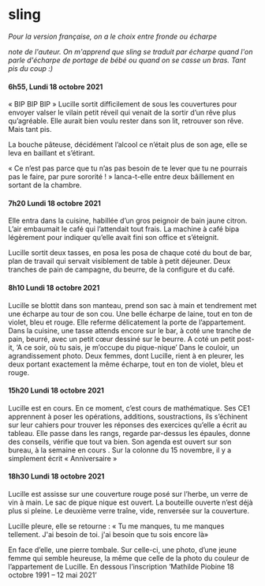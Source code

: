 # sling


*Pour la version française, on a le choix entre fronde ou écharpe*

*note de l'auteur. On m'apprend que sling se traduit par écharpe quand l'on parle d'écharpe de portage de bébé ou quand on se casse un bras. Tant pis du coup :)*

#### 6h55, Lundi 18 octobre 2021

« BIP BIP BIP » Lucille sortit difficilement de sous les couvertures pour envoyer valser le vilain petit réveil qui venait de la sortir d’un rêve plus qu’agréable. Elle aurait bien voulu rester dans son lit, retrouver son rêve. Mais tant pis.

La bouche pâteuse, décidément l’alcool ce n’était plus de son age, elle se leva en baillant et s’étirant.

« Ce n’est pas parce que tu n’as pas besoin de te lever que tu ne pourrais pas le faire, par pure sororité ! » lanca-t-elle entre deux bâillement en sortant de la chambre.

#### 7h20 Lundi 18 octobre 2021

Elle entra dans la cuisine, habillée d’un gros peignoir de bain jaune citron. L’air embaumait le café qui l’attendait tout frais. La machine à café bipa légèrement pour indiquer qu’elle avait fini son office et s’éteignit.

Lucille sortit deux tasses, en posa les posa de chaque coté du bout de bar, plan de travail qui servait visiblement de table à petit déjeuner. Deux tranches de pain de campagne, du beurre, de la configure et du café.

#### 8h10 Lundi 18 octobre 2021

Lucille se blottit dans son manteau, prend son sac à main et tendrement met une écharpe au tour de son cou. Une belle écharpe de laine, tout en ton de violet, bleu et rouge. Elle referme délicatement la porte de l’appartement. Dans la cuisine, une tasse attends encore sur le bar, à coté une tranche de pain, beurré, avec un petit cœur dessiné sur le beurre. A coté un petit post-it, ‘A ce soir, où tu sais, je m’occupe du pique-nique’ Dans le couloir, un agrandissement photo. Deux femmes, dont Lucille, rient à en pleurer, les deux portant exactement la même écharpe, tout en ton de violet, bleu et rouge.

#### 15h20 Lundi 18 octobre 2021

Lucille est en cours. En ce moment, c’est cours de mathématique. Ses CE1 apprennent à poser les opérations, additions, soustractions, ils s’échinent sur leur cahiers pour trouver les réponses des exercices qu’elle a écrit au tableau. Elle passe dans les rangs, regarde par-dessus les épaules, donne des conseils, vérifie que tout va bien. Son agenda est ouvert sur son bureau, à la semaine en cours . Sur la colonne du 15 novembre, il y a simplement écrit « Anniversaire »


#### 18h30 Lundi 18 octobre 2021

Lucille est assisse sur une couverture rouge posé sur l’herbe, un verre de vin à main. Le sac de pique nique est ouvert. La bouteille ouverte n’est déjà plus si pleine. Le deuxième verre traîne, vide, renversée sur la couverture.

Lucille pleure, elle se retourne :
« Tu me manques, tu me manques tellement. J'ai besoin de toi. j'ai besoin que tu sois encore là»

En face d’elle, une pierre tombale. Sur celle-ci, une photo, d’une jeune femme qui semble heureuse, la même que celle de la photo du couleur de l’appartement de Lucille. En dessous l’inscription ‘Mathilde Piobine 18 octobre 1991 – 12 mai 2021’
